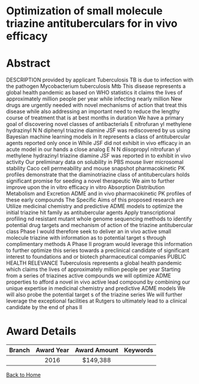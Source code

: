 
Optimization of small molecule triazine antituberculars for in vivo efficacy
============================================================================

# Abstract


DESCRIPTION  provided by applicant   Tuberculosis  TB  is due to infection with the pathogen Mycobacterium tuberculosis  Mtb   This disease represents a global health pandemic as based on WHO statistics it claims the lives of approximately     million people per year  while infecting nearly   million  New drugs are urgently needed with novel mechanisms of action that treat this disease while also addressing an important need to reduce the lengthy course of treatment that is at best   months in duration  We have a primary goal of discovering novel classes of antibacterials   E           nitrofuran   yl methylene hydrazinyl  N  N  diphenyl       triazine     diamine  JSF            was rediscovered by us using Bayesian machine learning models in       It represents a class of antitubercular agents reported only once in           While JSF      did not exhibit in vivo efficacy in an acute model in our hands  a close analog    E  N  N  diisopropyl          nitrofuran   yl methylene hydrazinyl         triazine     diamine  JSF           was reported in      to exhibit in vivo activity  Our preliminary data on solubility in PBS  mouse liver microsomal stability  Caco   cell permeability  and mouse snapshot pharmacokinetic  PK  profiles demonstrate that the diaminotriazine class of antituberculars holds significant promise for seeding a novel therapeutic  We aim to further improve upon the in vitro efficacy  in vitro Absorption  Distribution  Metabolism and Excretion  ADME  and in vivo pharmacokinetic  PK  profiles of these early compounds  The Specific Aims of this proposed research are  Utilize medicinal chemistry and predictive ADME models to optimize the initial triazine hit family as antitubercular agents  Apply transcriptional profiling nd resistant mutant whole genome sequencing methods to identify potential drug targets and mechanism of action of the triazine antitubercular class  Phase I would  therefore  seek to deliver an in vivo active small molecule triazine with information as to potential target s through
complimentary methods  A Phase II program would leverage this information to further optimize this series towards a preclinical candidate of significant interest to foundations and or biotech pharmaceutical companies PUBLIC HEALTH RELEVANCE  Tuberculosis represents a global health pandemic  which claims the lives of approximately     million people per year  Starting from a series of triazines active compounds we will optimize ADME properties to afford a novel in vivo active lead compound by combining our unique expertise in medicinal chemistry and predictive ADME models  We will also probe the potential target s of the triazine series  We will further leverage the exceptional facilities at Rutgers to ultimately lead to a clinical candidate by the end of phas II  

# Award Details

|Branch|Award Year|Award Amount|Keywords|
| :---: | :---: | :---: | :---: |
||2016|$149,388||
  
  


[Back to Home](https://github.com/chrischow/dod_sbir_awards/Reports/JH/#2316)